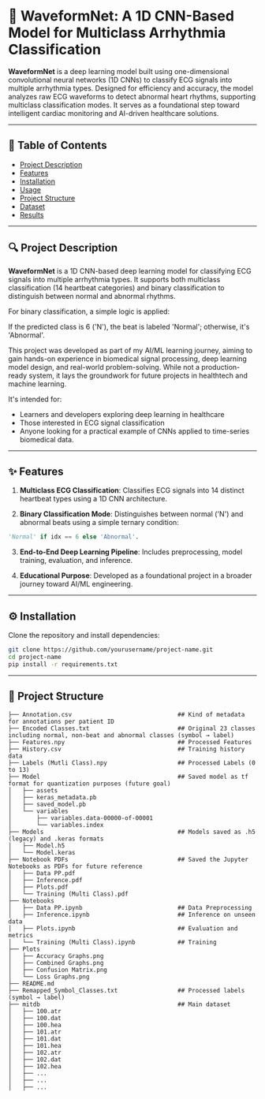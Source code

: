 # 📌 WaveformNet: A 1D CNN-Based Model for Multiclass Arrhythmia Classification

**WaveformNet** is a deep learning model built using one-dimensional convolutional neural networks (1D CNNs) to classify ECG signals into multiple arrhythmia types. Designed for efficiency and accuracy, the model analyzes raw ECG waveforms to detect abnormal heart rhythms, supporting multiclass classification modes. It serves as a foundational step toward intelligent cardiac monitoring and AI-driven healthcare solutions.

---

## 📖 Table of Contents
- [Project Description](#project-description)
- [Features](#features)
- [Installation](#installation)
- [Usage](#usage)
- [Project Structure](#project-structure)
- [Dataset](#dataset)
- [Results](#results)

---

## 🔍 Project Description

**WaveformNet** is a 1D CNN-based deep learning model for classifying ECG signals into multiple arrhythmia types. It supports both multiclass classification (14 heartbeat categories) and binary classification to distinguish between normal and abnormal rhythms.

For binary classification, a simple logic is applied:

If the predicted class is 6 ('N'), the beat is labeled 'Normal'; otherwise, it's 'Abnormal'.

This project was developed as part of my AI/ML learning journey, aiming to gain hands-on experience in biomedical signal processing, deep learning model design, and real-world problem-solving. While not a production-ready system, it lays the groundwork for future projects in healthtech and machine learning.

It's intended for:

- Learners and developers exploring deep learning in healthcare
- Those interested in ECG signal classification
- Anyone looking for a practical example of CNNs applied to time-series biomedical data.

---

## ✨ Features

1. **Multiclass ECG Classification**: Classifies ECG signals into 14 distinct heartbeat types using a 1D CNN architecture.

2. **Binary Classification Mode**: Distinguishes between normal ('N') and abnormal beats using a simple ternary condition:
```python
'Normal' if idx == 6 else 'Abnormal'.
```

3. **End-to-End Deep Learning Pipeline**: Includes preprocessing, model training, evaluation, and inference.

4. **Educational Purpose**: Developed as a foundational project in a broader journey toward AI/ML engineering.

---

## ⚙️ Installation
Clone the repository and install dependencies:

```bash
git clone https://github.com/yourusername/project-name.git
cd project-name
pip install -r requirements.txt
```
---

## 📁 Project Structure

```tree
├── Annotation.csv                              ## Kind of metadata for annotations per patient ID
├── Encoded Classes.txt                         ## Original 23 classes including normal, non-beat and abnormal classes (symbol → label)
├── Features.npy                                ## Processed Features
├── History.csv                                 ## Training history data
├── Labels (Mutli Class).npy                    ## Processed Labels (0 to 13)
├── Model                                       ## Saved model as tf format for quantization purposes (future goal)
│   ├── assets
│   ├── keras_metadata.pb
│   ├── saved_model.pb
│   └── variables
│       ├── variables.data-00000-of-00001
│       └── variables.index
├── Models                                      ## Models saved as .h5 (legacy) and .keras formats
│   ├── Model.h5
│   └── Model.keras
├── Notebook PDFs                               ## Saved the Jupyter Notebooks as PDFs for future reference
│   ├── Data PP.pdf
│   ├── Inference.pdf
│   ├── Plots.pdf
│   └── Training (Multi Class).pdf
├── Notebooks
│   ├── Data PP.ipynb                           ## Data Preprocessing
│   ├── Inference.ipynb                         ## Inference on unseen data
│   ├── Plots.ipynb                             ## Evaluation and metrics
│   └── Training (Multi Class).ipynb            ## Training
├── Plots
│   ├── Accuracy Graphs.png
│   ├── Combined Graphs.png
│   ├── Confusion Matrix.png
│   └── Loss Graphs.png
├── README.md
├── Remapped_Symbol_Classes.txt                 ## Processed labels (symbol → label)
├── mitdb                                       ## Main dataset
│   ├── 100.atr
│   ├── 100.dat
│   ├── 100.hea
│   ├── 101.atr
│   ├── 101.dat
│   ├── 101.hea
│   ├── 102.atr
│   ├── 102.dat
│   ├── 102.hea	
│   ├── ...
│   ├── ...
│   ├── ...
```